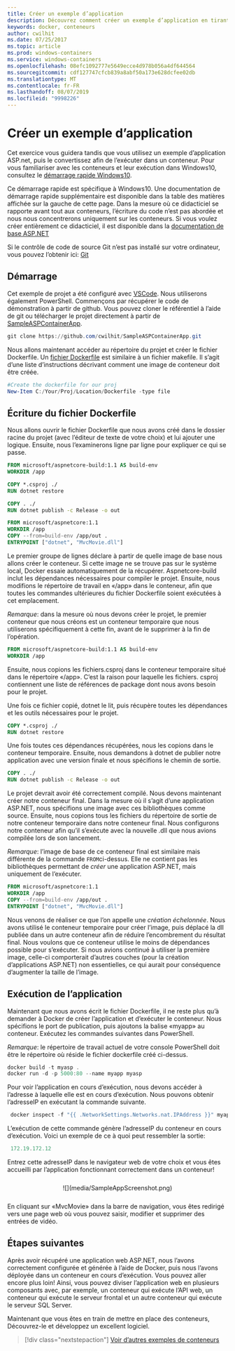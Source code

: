 ```yaml
---
title: Créer un exemple d’application
description: Découvrez comment créer un exemple d’application en tirant parti des conteneurs
keywords: docker, conteneurs
author: cwilhit
ms.date: 07/25/2017
ms.topic: article
ms.prod: windows-containers
ms.service: windows-containers
ms.openlocfilehash: 08efc1092777e5649ecce4d978b056a4df644564
ms.sourcegitcommit: cdf127747cfcb839a8abf50a173e628dcfee02db
ms.translationtype: MT
ms.contentlocale: fr-FR
ms.lasthandoff: 08/07/2019
ms.locfileid: "9998226"
---
```

# <a name="build-a-sample-app"></a>Créer un exemple d’application

Cet exercice vous guidera tandis que vous utilisez un exemple d’application ASP.net, puis le convertissez afin de l’exécuter dans un conteneur. Pour vous familiariser avec les conteneurs et leur exécution dans Windows10, consultez le [démarrage rapide Windows10](./quick-start-windows-10.md).

Ce démarrage rapide est spécifique à Windows10. Une documentation de démarrage rapide supplémentaire est disponible dans la table des matières affichée sur la gauche de cette page. Dans la mesure où ce didacticiel se rapporte avant tout aux conteneurs, l’écriture du code n’est pas abordée et nous nous concentrerons uniquement sur les conteneurs. Si vous voulez créer entièrement ce didacticiel, il est disponible dans la [documentation de base ASP.NET](https://docs.microsoft.com/aspnet/core/tutorials/first-mvc-app-xplat/)

Si le contrôle de code de source Git n’est pas installé sur votre ordinateur, vous pouvez l’obtenir ici: [Git](https://git-scm.com/download)

## <a name="getting-started"></a>Démarrage

Cet exemple de projet a été configuré avec [VSCode](https://code.visualstudio.com/). Nous utiliserons également PowerShell. Commençons par récupérer le code de démonstration à partir de github. Vous pouvez cloner le référentiel à l’aide de git ou télécharger le projet directement à partir de [SampleASPContainerApp](https://github.com/cwilhit/SampleASPContainerApp).

```Powershell
git clone https://github.com/cwilhit/SampleASPContainerApp.git
```

Nous allons maintenant accéder au répertoire du projet et créer le fichier Dockerfile. Un [fichier Dockerfile](https://docs.docker.com/engine/reference/builder/) est similaire à un fichier makefile. Il s’agit d’une liste d’instructions décrivant comment une image de conteneur doit être créée.

```Powershell
#Create the dockerfile for our proj
New-Item C:/Your/Proj/Location/Dockerfile -type file
```

## <a name="writing-our-dockerfile"></a>Écriture du fichier Dockerfile

Nous allons ouvrir le fichier Dockerfile que nous avons créé dans le dossier racine du projet (avec l’éditeur de texte de votre choix) et lui ajouter une logique. Ensuite, nous l’examinerons ligne par ligne pour expliquer ce qui se passe.

```Dockerfile
FROM microsoft/aspnetcore-build:1.1 AS build-env
WORKDIR /app

COPY *.csproj ./
RUN dotnet restore

COPY . ./
RUN dotnet publish -c Release -o out

FROM microsoft/aspnetcore:1.1
WORKDIR /app
COPY --from=build-env /app/out .
ENTRYPOINT ["dotnet", "MvcMovie.dll"]
```

Le premier groupe de lignes déclare à partir de quelle image de base nous allons créer le conteneur. Si cette image ne se trouve pas sur le système local, Docker essaie automatiquement de la récupérer. Aspnetcore-build inclut les dépendances nécessaires pour compiler le projet. Ensuite, nous modifions le répertoire de travail en «/app» dans le conteneur, afin que toutes les commandes ultérieures du fichier Dockerfile soient exécutées à cet emplacement.

_Remarque_: dans la mesure où nous devons créer le projet, le premier conteneur que nous créons est un conteneur temporaire que nous utiliserons spécifiquement à cette fin, avant de le supprimer à la fin de l’opération.

```Dockerfile
FROM microsoft/aspnetcore-build:1.1 AS build-env
WORKDIR /app
```

Ensuite, nous copions les fichiers.csproj dans le conteneur temporaire situé dans le répertoire «/app». C’est la raison pour laquelle les fichiers. csproj contiennent une liste de références de package dont nous avons besoin pour le projet.

Une fois ce fichier copié, dotnet le lit, puis récupère toutes les dépendances et les outils nécessaires pour le projet.

```Dockerfile
COPY *.csproj ./
RUN dotnet restore
```

Une fois toutes ces dépendances récupérées, nous les copions dans le conteneur temporaire. Ensuite, nous demandons à dotnet de publier notre application avec une version finale et nous spécifions le chemin de sortie.

```Dockerfile
COPY . ./
RUN dotnet publish -c Release -o out
```

Le projet devrait avoir été correctement compilé. Nous devons maintenant créer notre conteneur final. Dans la mesure où il s’agit d’une application ASP.NET, nous spécifions une image avec ces bibliothèques comme source. Ensuite, nous copions tous les fichiers du répertoire de sortie de notre conteneur temporaire dans notre conteneur final. Nous configurons notre conteneur afin qu’il s’exécute avec la nouvelle .dll que nous avions compilée lors de son lancement.

_Remarque_: l’image de base de ce conteneur final est similaire mais différente de la commande ```FROM```ci-dessus. Elle ne contient pas les bibliothèques permettant de _créer_ une application ASP.NET, mais uniquement de l’exécuter.

```Dockerfile
FROM microsoft/aspnetcore:1.1
WORKDIR /app
COPY --from=build-env /app/out .
ENTRYPOINT ["dotnet", "MvcMovie.dll"]
```

Nous venons de réaliser ce que l’on appelle une _création échelonnée_. Nous avons utilisé le conteneur temporaire pour créer l’image, puis déplacé la dll publiée dans un autre conteneur afin de réduire l’encombrement du résultat final. Nous voulons que ce conteneur utilise le moins de dépendances possible pour s’exécuter. Si nous avions continué à utiliser la première image, celle-ci comporterait d’autres couches (pour la création d’applications ASP.NET) non essentielles, ce qui aurait pour conséquence d’augmenter la taille de l’image.

## <a name="running-the-app"></a>Exécution de l’application

Maintenant que nous avons écrit le fichier Dockerfile, il ne reste plus qu’à demander à Docker de créer l’application et d’exécuter le conteneur. Nous spécifions le port de publication, puis ajoutons la balise «myapp» au conteneur. Exécutez les commandes suivantes dans PowerShell.

_Remarque_: le répertoire de travail actuel de votre console PowerShell doit être le répertoire où réside le fichier dockerfile créé ci-dessus.

```Powershell
docker build -t myasp .
docker run -d -p 5000:80 --name myapp myasp
```

Pour voir l’application en cours d’exécution, nous devons accéder à l’adresse à laquelle elle est en cours d’exécution. Nous pouvons obtenir l’adresseIP en exécutant la commande suivante.

```Powershell
 docker inspect -f "{{ .NetworkSettings.Networks.nat.IPAddress }}" myapp
```

L’exécution de cette commande génère l’adresseIP du conteneur en cours d’exécution. Voici un exemple de ce à quoi peut ressembler la sortie:

```Powershell
 172.19.172.12
```

Entrez cette adresseIP dans le navigateur web de votre choix et vous êtes accueilli par l’application fonctionnant correctement dans un conteneur!

<center style="margin: 25px">![](media/SampleAppScreenshot.png)</center>

En cliquant sur «MvcMovie» dans la barre de navigation, vous êtes redirigé vers une page web où vous pouvez saisir, modifier et supprimer des entrées de vidéo.

## <a name="next-steps"></a>Étapes suivantes

Après avoir récupéré une application web ASP.NET, nous l’avons correctement configurée et générée à l’aide de Docker, puis nous l’avons déployée dans un conteneur en cours d’exécution. Vous pouvez aller encore plus loin! Ainsi, vous pouvez diviser l’application web en plusieurs composants avec, par exemple, un conteneur qui exécute l’API web, un conteneur qui exécute le serveur frontal et un autre conteneur qui exécute le serveur SQL Server.

Maintenant que vous êtes en train de mettre en place des conteneurs, Découvrez-le et développez un excellent logiciel.

> [!div class="nextstepaction"]
> [Voir d’autres exemples de conteneurs](../samples.md)
